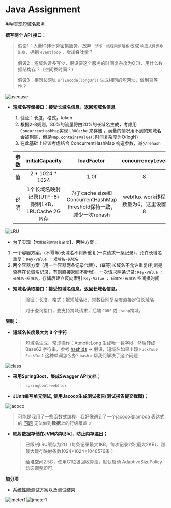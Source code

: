 
# Java Assignment

###实现短域名服务


**撰写两个 API 接口：**


>  假设1：大量IO非计算密集服务，放弃``一请求一线程同步阻塞`` 改成 ``响应式异步非阻塞``，拥抱 ``eventloop`` ，增加吞吐量？
> 
>  假设2：短域名读多写少，假设要这个服务的时间复杂度为O(1)，用什么数据结构存？（空间换时间？）
> 
>  假设3：相同长网址 ``urlEncode(longUrl)`` 生成相同的短网址，做到幂等性？

![usecase](https://github.com/hardenCN/interview-assignments/tree/master/java/short_url/src/main/resources/images/usecase.jpg)


- **短域名存储接口：接受长域名信息，返回短域名信息**
  1. 验证：长度，格式，token
  2. 根据2-8规则，80%的流量将由20%的长域名生成，考虑用``ConcurrentHashMap``实现 ``LRUCache`` 来存储 ，满量的情况用不到的短域名会被剔除，但是``Map.containsValue()``时间复杂度为O(logN)
  3. 在此基础上应该考虑结合 ConcurrentHashMap 构造参数，减少``rehash``

  | 参数 | initialCapacity | loadFactor | concurrencyLevel |
  | :----:|:----:|:----:|:----:|
  | 值 | 2 * 1024 * 1024 | 1.0f | 8 |
  | 说明 | 1个长域名映射记录(UTF-8)限制1KB，LRUCache 2G内存 | 为了cache size和ConcurrentHashMap threshold保持一致，减少一次rehash | webflux work线程数量为6，这里设置8 |

![LRU](https://github.com/hardenCN/interview-assignments/tree/master/java/short_url/src/main/resources/images/LRU.png)

  * 为了实现【``常数级别时间复杂度``】，两种方案：
  1. 一个容器方案，(不幂等)长域名不判断重复(一次请求一条记录)，允许长域名重复：``Key-Value : 短域名-长域名``
  2. 两个容器方案（用一个容器两条记录代替），(幂等)长域名不允许重复(判断是否存在长域名记录，有则直接返回不新增)，一次请求两条记录: ``Key-Value : 长域名-短域名``，存储后建立反向索引 ``Key-Value : 短域名-长域名`` 空间换时间


- **短域名读取接口：接受短域名信息，返回长域名信息。**
  > 验证：长度，格式；据短域名id，常数级别复杂度直接定位长域名
  > 
  > 对于查询接口，要支持跨域请求，后端 ``CORS`` 或 ``jsonp``跨域。


**限制：**
- **短域名长度最大为 8 个字符**

  > 短域名生成，常规操作：AtmoticLong 生成唯一数字id，然后转成Base62 字符串，参考 [hashids](https://hashids.org/) -> 假设，短域名如果出现 ``FuckYou0`` ``FuckYou1`` 这种单词怎么办? ``hashid``帮我们解决了这个问题

![class](https://github.com/hardenCN/interview-assignments/tree/master/java/short_url/src/main/resources/images/class.jpg)

- **采用SpringBoot，集成Swagger API文档；**
  > ``springboot-webflux``
- **JUnit编写单元测试, 使用Jacoco生成测试报告(测试报告提交截图)；**

![jacoco](https://github.com/hardenCN/interview-assignments/tree/master/java/short_url/src/main/resources/images/jacocoReport.jpg)

  > 可能是我用了一些函数式编程，我好像遇到了一个jacoco和lambda 表达式的 [问题](https://github.com/jacoco/jacoco/issues/885) 无法做到**数据上**的行级覆盖 :(

- **映射数据存储在JVM内存即可，防止内存溢出；**
  > 已限制LRU缓存为2G（每条记录最大1KB，每次记录2条(最大2KB)，则最大缓存映射条数1024*1024=1048576条 ）
  > 
  > 给堆空间2.5G，使用G1垃圾回收算法，默认启动 AdaptiveSizePolicy 动态调整即可


**加分项**

- 系统性能测试方案以及测试结果


![jmeter1](https://github.com/hardenCN/interview-assignments/tree/master/java/short_url/src/main/resources/images/jmeter1.jpg)
![jmeter1](https://github.com/hardenCN/interview-assignments/tree/master/java/short_url/src/main/resources/images/jmeter2.jpg)
